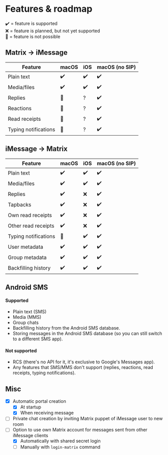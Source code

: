# Features & roadmap
✔️ = feature is supported  
❌ = feature is planned, but not yet supported  
🛑 = feature is not possible

## Matrix → iMessage
| Feature              | macOS | iOS | macOS (no SIP) |
|----------------------|-------|-----|----------------|
| Plain text           | ✔️    | ✔️  | ✔️             |
| Media/files          | ✔️    | ✔️  | ✔️             |
| Replies              | 🛑    | ?   | ✔️             |
| Reactions            | 🛑    | ?   | ✔️             |
| Read receipts        | 🛑    | ?   | ✔️             |
| Typing notifications | 🛑    | ?   | ✔️             |

## iMessage → Matrix
| Feature              | macOS | iOS | macOS (no SIP) |
|----------------------|-------|-----|----------------|
| Plain text           | ✔️    | ✔️  | ✔️             |
| Media/files          | ✔️    | ✔️  | ✔️             |
| Replies              | ✔️    | ❌  | ✔️             |
| Tapbacks             | ✔️    | ❌  | ✔️             |
| Own read receipts    | ✔️    | ❌  | ✔️             |
| Other read receipts  | ✔️    | ❌  | ✔️             |
| Typing notifications | 🛑    | ✔️  | ✔️             |
| User metadata        | ✔️    | ✔️  | ✔️             |
| Group metadata       | ✔️    | ✔️  | ✔️             |
| Backfilling history  | ✔️    | ✔️  | ✔️             |

## Android SMS
#### Supported
* Plain text (SMS)
* Media (MMS)
* Group chats
* Backfilling history from the Android SMS database.
* Storing messages in the Android SMS database
  (so you can still switch to a different SMS app).

#### Not supported
* RCS (there's no API for it, it's exclusive to Google's Messages app).
* Any features that SMS/MMS don't support
  (replies, reactions, read receipts, typing notifications).

## Misc
* [x] Automatic portal creation
  * [x] At startup
  * [x] When receiving message
* [ ] Private chat creation by inviting Matrix puppet of iMessage user to new room
* [ ] Option to use own Matrix account for messages sent from other iMessage clients
  * [x] Automatically with shared secret login
  * [ ] Manually with `login-matrix` command
